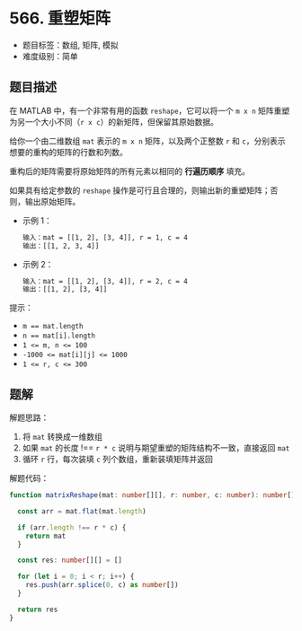 # 566. 重塑矩阵

- 题目标签：数组, 矩阵, 模拟
- 难度级别：简单

## 题目描述

在 MATLAB 中，有一个非常有用的函数 `reshape`，它可以将一个 `m x n` 矩阵重塑为另一个大小不同（`r x c`）的新矩阵，但保留其原始数据。

给你一个由二维数组 `mat` 表示的 `m x n` 矩阵，以及两个正整数 `r` 和 `c`，分别表示想要的重构的矩阵的行数和列数。

重构后的矩阵需要将原始矩阵的所有元素以相同的 **行遍历顺序** 填充。

如果具有给定参数的 `reshape` 操作是可行且合理的，则输出新的重塑矩阵；否则，输出原始矩阵。

- 示例 1：

  ```txt
  输入：mat = [[1, 2], [3, 4]], r = 1, c = 4
  输出：[[1, 2, 3, 4]]
  ```

- 示例 2：

  ```txt
  输入：mat = [[1, 2], [3, 4]], r = 2, c = 4
  输出：[[1, 2], [3, 4]]
  ```

提示：

- `m == mat.length`
- `n == mat[i].length`
- `1 <= m, n <= 100`
- `-1000 <= mat[i][j] <= 1000`
- `1 <= r, c <= 300`

## 题解

解题思路：

1. 将 `mat` 转换成一维数组
2. 如果 `mat` 的长度 !== `r * c` 说明与期望重塑的矩阵结构不一致，直接返回 `mat`
3. 循环 `r` 行，每次装填 `c` 列个数组，重新装填矩阵并返回

解题代码：

```ts
function matrixReshape(mat: number[][], r: number, c: number): number[][] {

  const arr = mat.flat(mat.length)

  if (arr.length !== r * c) {
    return mat
  }

  const res: number[][] = []

  for (let i = 0; i < r; i++) {
    res.push(arr.splice(0, c) as number[])
  }

  return res
}
```
